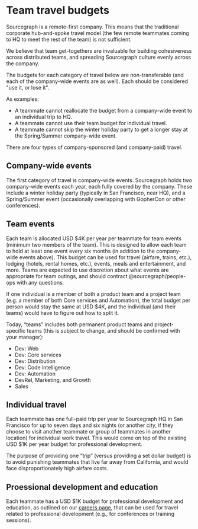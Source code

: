 # Team travel budgets

Sourcegraph is a remote-first company. This means that the traditional corporate hub-and-spoke travel model (the few remote teammates coming to HQ to meet the rest of the team) is not sufficient.

We believe that team get-togethers are invaluable for building cohesiveness across distributed teams, and spreading Sourcegraph culture evenly across the company.

The budgets for each category of travel below are non-transferable (and each of the company-wide events are as well). Each should be considered "use it, or lose it".

As examples:
- A teammate cannot reallocate the budget from a company-wide event to an individual trip to HQ.
- A teammate cannot use their team budget for individual travel.
- A teammate cannot skip the winter holiday party to get a longer stay at the Spring/Summer company-wide event.

There are four types of company-sponsored (and company-paid) travel.

## Company-wide events

The first category of travel is company-wide events. Sourcegraph holds two company-wide events each year, each fully covered by the company. These include a winter holiday party (typically in San Francisco, near HQ), and a Spring/Summer event (occasionally overlapping with GopherCon or other conferences).

## Team events

Each team is allocated USD $4K per year per teammate for team events (minimum two members of the team). This is designed to allow each team to hold at least one event every six months (in addition to the company-wide events above). This budget can be used for travel (airfare, trains, etc.), lodging (hotels, rental homes, etc.), events, meals and entertainment, and more. Teams are expected to use discretion about what events are appropriate for team outings, and should contract @sourcegraph/people-ops with any questions.

If one individual is a member of both a product team and a project team (e.g. a member of both Core services and Automation), the total budget per person would stay the same at USD $4K, and the individual (and their teams) would have to figure out how to split it.

Today, “teams” includes both permanent product teams and project-specific teams (this is subject to change, and should be confirmed with your manager):

- Dev: Web
- Dev: Core services
- Dev: Distribution
- Dev: Code intelligence
- Dev: Automation
- DevRel, Marketing, and Growth
- Sales

## Individual travel

Each teammate has one full-paid trip per year to Sourcegraph HQ in San Francisco for up to seven days and six nights (or another city, if they choose to visit another teammate or group of teammates in another location) for individual work travel. This would come on top of the existing USD $1K per year budget for professional development.

The purpose of providing one “trip” (versus providing a set dollar budget) is to avoid punishing teammates that live far away from California, and would face disproportionately high airfare costs.

## Proessional development and education

Each teammate has a USD $1K budget for professional development and education, as outlined on our [careers page](https://github.com/sourcegraph/careers#-professional-development), that can be used for travel related to professional development (e.g., for conferences or training sessions).
